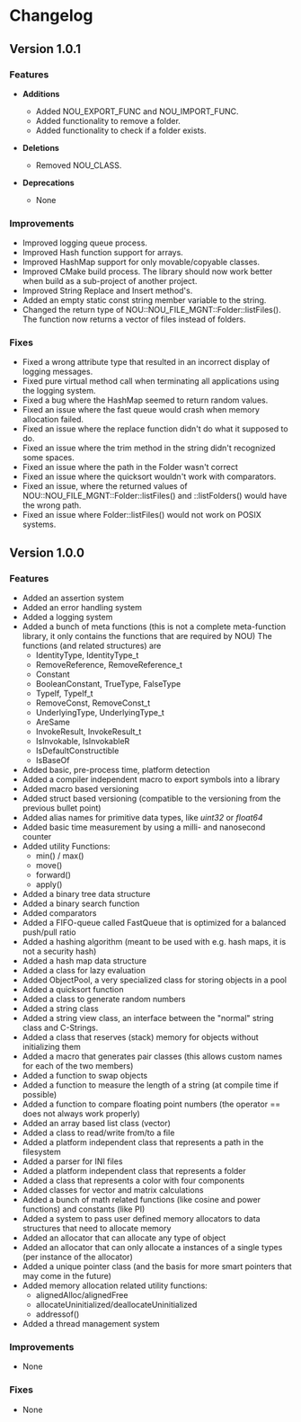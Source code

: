 # Changelog

## Version 1.0.1

### Features

- **Additions**
    - Added NOU_EXPORT_FUNC and NOU_IMPORT_FUNC.
    - Added functionality to remove a folder.
    - Added functionality to check if a folder exists.

- **Deletions**
    - Removed NOU_CLASS.

- **Deprecations**
    - None

### Improvements
- Improved logging queue process.
- Improved Hash function support for arrays.
- Improved HashMap support for only movable/copyable classes.
- Improved CMake build process. The library should now work better when build as a sub-project of another 
  project.
- Improved String Replace and Insert method's.
- Added an empty static const string member variable to the string.
- Changed the return type of NOU\::NOU_FILE_MGNT\::Folder\::listFiles(). The function now returns a vector of
  files instead of folders.

### Fixes
- Fixed a wrong attribute type that resulted in an incorrect display of logging messages.
- Fixed pure virtual method call when terminating all applications using the logging system.
- Fixed a bug where the HashMap seemed to return random values.
- Fixed an issue where the fast queue would crash when memory allocation failed.
- Fixed an issue where the replace function didn't do what it supposed to do.
- Fixed an issue where the trim method in the string didn't recognized some spaces.
- Fixed an issue where the path in the Folder wasn't correct 
- Fixed an issue where the quicksort wouldn't work with comparators.
- Fixed an issue, where the returned values of NOU\::NOU_FILE_MGNT\::Folder\::listFiles() and ::listFolders() 
  would have the wrong path.
- Fixed an issue where Folder::listFiles() would not work on POSIX systems.
  


## Version 1.0.0

### Features
- Added an assertion system
- Added an error handling system
- Added a logging system
- Added a bunch of meta functions (this is not a complete meta-function library, it only contains the 
  functions that are required by NOU) The functions (and related structures) are
  - IdentityType, IdentityType_t
  - RemoveReference, RemoveReference_t
  - Constant
  - BooleanConstant, TrueType, FalseType
  - TypeIf, TypeIf_t
  - RemoveConst, RemoveConst_t
  - UnderlyingType, UnderlyingType_t
  - AreSame
  - InvokeResult, InvokeResult_t
  - IsInvokable, IsInvokableR
  - IsDefaultConstructible
  - IsBaseOf
- Added basic, pre-process time, platform detection
- Added a compiler independent macro to export symbols into a library
- Added macro based versioning
- Added struct based versioning (compatible to the versioning from the previous bullet point)
- Added alias names for primitive data types, like _uint32_ or _float64_
- Added basic time measurement by using a milli- and nanosecond counter
- Added utility Functions:
  - min() / max()
  - move()
  - forward()
  - apply()
- Added a binary tree data structure
- Added a binary search function
- Added comparators
- Added a FIFO-queue called FastQueue that is optimized for a balanced push/pull ratio
- Added a hashing algorithm (meant to be used with e.g. hash maps, it is not a security hash)
- Added a hash map data structure
- Added a class for lazy evaluation
- Added ObjectPool, a very specialized class for storing objects in a pool
- Added a quicksort function
- Added a class to generate random numbers
- Added a string class
- Added a string view class, an interface between the "normal" string class and C-Strings.
- Added a class that reserves (stack) memory for objects without initializing them
- Added a macro that generates pair classes (this allows custom names for each of the two members)
- Added a function to swap objects
- Added a function to measure the length of a string (at compile time if possible)
- Added a function to compare floating point numbers (the operator == does not always work properly)
- Added an array based list class (vector)
- Added a class to read/write from/to a file
- Added a platform independent class that represents a path in the filesystem
- Added a parser for INI files
- Added a platform independent class that represents a folder
- Added a class that represents a color with four components
- Added classes for vector and matrix calculations
- Added a bunch of math related functions (like cosine and power functions) and constants (like PI)
- Added a system to pass user defined memory allocators to data structures that need to allocate memory
- Added an allocator that can allocate any type of object
- Added an allocator that can only allocate a instances of a single types (per instance of the allocator)
- Added a unique pointer class (and the basis for more smart pointers that may come in the future)
- Added memory allocation related utility functions:
  - alignedAlloc/alignedFree
  - allocateUninitialized/deallocateUninitialized
  - addressof()
- Added a thread management system

### Improvements
- None

### Fixes
- None